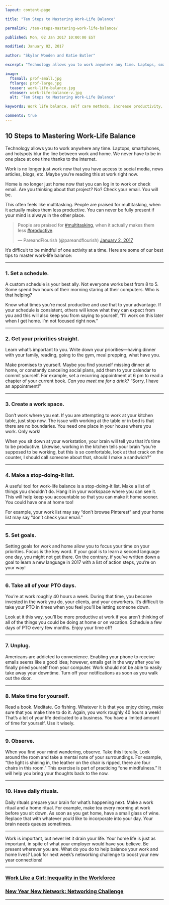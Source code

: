 ```yaml
---
layout: content-page

title: "Ten Steps to Mastering Work-Life Balance"

permalink: /ten-steps-mastering-work-life-balance/

published: Mon, 02 Jan 2017 10:00:00 EST

modified: January 02, 2017

author: "Skylar Wooden and Katie Butler"

excerpt: "Technology allows you to work anywhere any time. Laptops, smartphones, and hotspots blur the line between work and home. We never have to be in one place at one time thanks to the internet."

image:
  ftsmall: prof-small.jpg
  ftlarge: prof-large.jpg
  teaser: work-life-balance.jpg
  vteaser: work-life-balance-v.jpg
  alt: "Ten Steps to Mastering Work-Life Balance"

keywords: Work life balance, self care methods, increase productivity, lower stress

comments: true
---
```


## 10 Steps to Mastering Work-Life Balance

Technology allows you to work anywhere any time. Laptops, smartphones, and hotspots blur the line between work and home. We never have to be in one place at one time thanks to the internet. 

Work is no longer just work now that you have access to social media, news articles, blogs, etc. Maybe you’re reading this at work right now.  

Home is no longer just home now that you can log in to work or check email. Are you thinking about that project? No? Check your email. You will be. 

This often feels like multitasking. People are praised for multitasking, when it actually makes them less productive. You can never be fully present if your mind is always in the other place. 

<blockquote class="twitter-tweet tw-align-center" data-lang="en"><p lang="en" dir="ltr">People are praised for <a href="https://twitter.com/hashtag/multitasking?src=hash">#multitasking</a>, when it actually makes them less <a href="https://twitter.com/hashtag/productive?src=hash">#productive</a>.</p>&mdash; PareandFlourish (@pareandflourish) <a href="https://twitter.com/pareandflourish/status/815931384573415424">January 2, 2017</a></blockquote>
<script async src="//platform.twitter.com/widgets.js" charset="utf-8"></script>

It’s difficult to be mindful of one activity at a time. Here are some of our best tips to master work-life balance:

<hr class="secondary">

### 1. Set a schedule.
A custom schedule is your best ally. Not everyone works best from 8 to 5. Some spend two hours of their morning staring at their computers. Who is that helping? 

Know what times you’re most productive and use that to your advantage. If your schedule is consistent, others will know what they can expect from you and this will also keep you from saying to yourself, “I’ll work on this later when I get home. I’m not focused right now.” 

<hr class="secondary">

### 2. Get your priorities straight.
Learn what’s important to you. Write down your priorities—having dinner with your family, reading, going to the gym, meal prepping, what have you.

Make promises to yourself. Maybe you find yourself missing dinner at home, or constantly canceling social plans, add them to your calendar to commit yourself. For example, set a recurring appointment at 6 pm to read a chapter of your current book. *Can you meet me for a drink?* “Sorry, I have an appointment!”  

<hr class="secondary">

### 3. Create a work space.
Don’t work where you eat. If you are attempting to work at your kitchen table, just stop now. The issue with working at the table or in bed is that there are no boundaries. You need one place in your house where you work. Only work! 

When you sit down at your workstation, your brain will tell you that it’s time to be productive. Likewise, working in the kitchen tells your brain “you’re supposed to be working, but this is so comfortable, look at that crack on the counter, I should call someone about that, should I make a sandwich?” 

<hr class="secondary">

### 4. Make a stop-doing-it list.
A useful tool for work-life balance is a stop-doing-it list. Make a list of things you shouldn’t do. Hang it in your workspace where you can see it. This will help keep you accountable so that you can make it home sooner. You could have one at home too!

For example, your work list may say “don’t browse Pinterest” and your home list may say “don’t check your email.”

<hr class="secondary">

### 5. Set goals.
Setting goals for work and home allow you to focus your time on your priorities. Focus is the key word. If your goal is to learn a second language one day, you might not get there. On the contrary, if you’ve written down a goal to learn a new language in 2017 with a list of action steps, you’re on your way!

<hr class="secondary">

### 6. Take all of your PTO days.
You’re at work roughly 40 hours a week. During that time, you become invested in the work you do, your clients, and your coworkers. It’s difficult to take your PTO in times when you feel you’ll be letting someone down.

Look at it this way, you’ll be more productive at work if you aren’t thinking of all of the things you could be doing at home or on vacation. Schedule a few days of PTO every few months. Enjoy your time off!  

<hr class="secondary">

### 7. Unplug.
Americans are addicted to convenience. Enabling your phone to receive emails seems like a good idea; however, emails get in the way after you’ve finally pried yourself from your computer. Work should not be able to easily take away your downtime. Turn off your notifications as soon as you walk out the door. 

<hr class="secondary">

### 8. Make time for yourself.
Read a book. Meditate. Go fishing. Whatever it is that you enjoy doing, make sure that you make time to do it. Again, you work roughly 40 hours a week! That’s a lot of your life dedicated to a business. You have a limited amount of time for yourself. Use it wisely.

<hr class="secondary">

### 9. Observe.
When you find your mind wandering, observe. Take this literally. Look around the room and take a mental note of your surroundings. For example, “the light is shining in, the leather on the chair is ripped, there are four chairs in this room.” This exercise is part of practicing “one mindfulness.” It will help you bring your thoughts back to the now.

<hr class="secondary">

### 10. Have daily rituals.
Daily rituals prepare your brain for what’s happening next. Make a work ritual and a home ritual. For example, make tea every morning at work before you sit down. As soon as you get home, have a small glass of wine. Replace that with whatever you’d like to incorporate into your day. Your brain needs queues sometimes. 

<hr class="secondary">

Work is important, but never let it drain your life. Your home life is just as important, in spite of what your employer would have you believe. Be present wherever you are. What do you do to help balance your work and home lives? Look for next week’s networking challenge to boost your new year connections! 

<hr class="primary">

<div class="row"> <!-- "pagination" -->
	<div class="col-xs-6 paginate">
		<a href="{{site.url}}/inequality-in-workforce/">
			<div class="col-xs-12 arrow"><i class="fa fa-arrow-left" aria-hidden="true"></i></div>
			<div class="col-xs-12 text"><h3>Work Like a Girl: Inequality in the Workforce</h3></div>		
		</a>
	</div>
	<div class="col-xs-6 paginate">
        <a href="{{site.url}}/new-year-networking-challenge/">
            <div class="col-xs-12 arrow"><i class="fa fa-arrow-right" aria-hidden="true"></i></div>
            <div class="col-xs-12 text"><h3>New Year New Network: Networking Challenge</h3></div>
        </a>
	</div>
</div> <!-- close "pagination" -->

<hr class="primary">